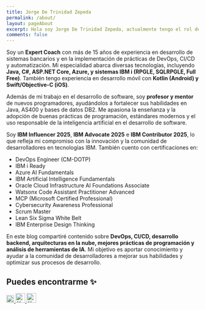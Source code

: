 ```yaml
---
title: Jorge De Trinidad Zepeda
permalink: /about/
layout: pageAbout
excerpt: Hola soy Jorge De Trinidad Zepeda, actualmente tengo el rol de Expert Coach dando seguimiento a los consultores de Novacomp que dan servicios a diversos clientes. Dentro de mi rol me dedico a dar capacitación, mentoría y seguimiento a los consultores que trabajan en Novacomp. 
comments: false
---
```

Soy un **Expert Coach** con más de 15 años de experiencia en desarrollo de sistemas bancarios y en la implementación de prácticas de DevOps, CI/CD y automatización. Mi especialidad abarca diversas tecnologías, incluyendo **Java, C#, ASP.NET Core, Azure, y sistemas IBM i (RPGLE, SQLRPGLE, Full Free)**. También tengo experiencia en desarrollo móvil con **Kotlin (Android) y Swift/Objective-C (iOS)**.

Además de mi trabajo en el desarrollo de software, soy **profesor y mentor** de nuevos programadores, ayudándolos a fortalecer sus habilidades en Java, AS400 y bases de datos DB2. Me apasiona la enseñanza y la adopción de buenas prácticas de programación, estándares modernos y el uso responsable de la inteligencia artificial en el desarrollo de software.

Soy **IBM Influencer 2025**, **IBM Advocate 2025** e **IBM Contributor 2025**, lo que refleja mi compromiso con la innovación y la comunidad de desarrolladores en tecnologías IBM. También cuento con certificaciones en:
<ul>
    <li>DevOps Engineer (CM-DOTP)</li>
    <li>IBM i Ready</li>
    <li>Azure AI Fundamentals</li>
    <li>IBM Artificial Intelligence Fundamentals</li>
    <li>Oracle Cloud Infrastructure AI Foundations Associate</li>
    <li>Watsonx Code Assistant Practitioner Advanced</li>
    <li>MCP (Microsoft Certified Professional)</li>
    <li>Cybersecurity Awareness Professional</li>
    <li>Scrum Master</li>
    <li>Lean Six Sigma White Belt</li>
    <li>IBM Enterprise Design Thinking</li>
</ul>

En este blog compartiré contenido sobre **DevOps, CI/CD, desarrollo backend, arquitecturas en la nube, mejores prácticas de programación y análisis de herramientas de IA**. Mi objetivo es aportar conocimiento y ayudar a la comunidad de desarrolladores a mejorar sus habilidades y optimizar sus procesos de desarrollo.

## Puedes encontrarme ✨

<a href="http://github.com/{{ site.author.github }}" target="" rel="">
<img
    src="{{ site.author.logoGit }}"
    alt="{{ site.author.github }}"
    style="width:20px;height:20px;"
/>
</a>
<a href="https://www.linkedin.com/in/{{ site.author.linkedin }}" target="" rel="">
<img
    src="{{ site.author.logoLinkedin }}"
    alt="{{ site.author.linkedin }}"
    style="width:25px;height:25px;"
/>
</a>
<a href="mailto:{{ site.author.email }}" target="" rel="">
<img
    src="{{ site.author.logoCorreo }}"
    alt="{{ site.author.email }}"
    style="width:25px;height:25px;"
/>
</a>
